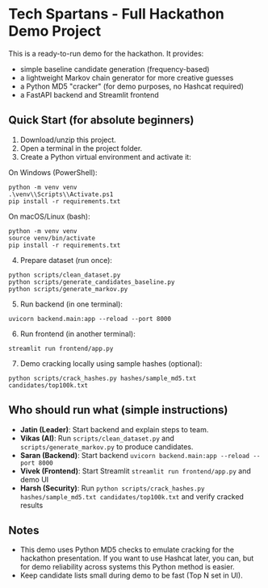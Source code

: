 # Tech Spartans - Full Hackathon Demo Project

This is a ready-to-run demo for the hackathon. It provides:
- simple baseline candidate generation (frequency-based)
- a lightweight Markov chain generator for more creative guesses
- a Python MD5 "cracker" (for demo purposes, no Hashcat required)
- a FastAPI backend and Streamlit frontend

## Quick Start (for absolute beginners)

1. Download/unzip this project.
2. Open a terminal in the project folder.
3. Create a Python virtual environment and activate it:

On Windows (PowerShell):
```
python -m venv venv
.\venv\\Scripts\\Activate.ps1
pip install -r requirements.txt
```

On macOS/Linux (bash):
```
python -m venv venv
source venv/bin/activate
pip install -r requirements.txt
```

4. Prepare dataset (run once):
```
python scripts/clean_dataset.py
python scripts/generate_candidates_baseline.py
python scripts/generate_markov.py
```

5. Run backend (in one terminal):
```
uvicorn backend.main:app --reload --port 8000
```

6. Run frontend (in another terminal):
```
streamlit run frontend/app.py
```

7. Demo cracking locally using sample hashes (optional):
```
python scripts/crack_hashes.py hashes/sample_md5.txt candidates/top100k.txt
```

## Who should run what (simple instructions)

- **Jatin (Leader)**: Start backend and explain steps to team.
- **Vikas (AI)**: Run `scripts/clean_dataset.py` and `scripts/generate_markov.py` to produce candidates.
- **Saran (Backend)**: Start backend `uvicorn backend.main:app --reload --port 8000`
- **Vivek (Frontend)**: Start Streamlit `streamlit run frontend/app.py` and demo UI
- **Harsh (Security)**: Run `python scripts/crack_hashes.py hashes/sample_md5.txt candidates/top100k.txt` and verify cracked results

## Notes
- This demo uses Python MD5 checks to emulate cracking for the hackathon presentation. If you want to use Hashcat later, you can, but for demo reliability across systems this Python method is easier.
- Keep candidate lists small during demo to be fast (Top N set in UI).
